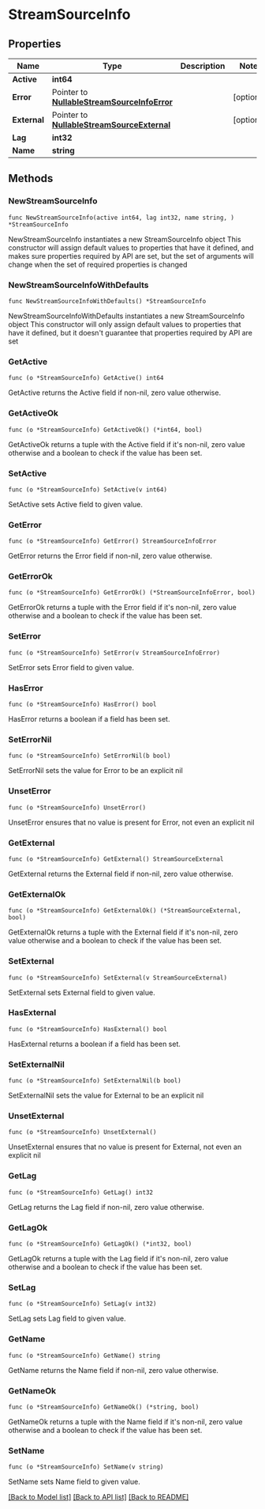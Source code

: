 # StreamSourceInfo

## Properties

Name | Type | Description | Notes
------------ | ------------- | ------------- | -------------
**Active** | **int64** |  | 
**Error** | Pointer to [**NullableStreamSourceInfoError**](StreamSourceInfoError.md) |  | [optional] 
**External** | Pointer to [**NullableStreamSourceExternal**](StreamSourceExternal.md) |  | [optional] 
**Lag** | **int32** |  | 
**Name** | **string** |  | 

## Methods

### NewStreamSourceInfo

`func NewStreamSourceInfo(active int64, lag int32, name string, ) *StreamSourceInfo`

NewStreamSourceInfo instantiates a new StreamSourceInfo object
This constructor will assign default values to properties that have it defined,
and makes sure properties required by API are set, but the set of arguments
will change when the set of required properties is changed

### NewStreamSourceInfoWithDefaults

`func NewStreamSourceInfoWithDefaults() *StreamSourceInfo`

NewStreamSourceInfoWithDefaults instantiates a new StreamSourceInfo object
This constructor will only assign default values to properties that have it defined,
but it doesn't guarantee that properties required by API are set

### GetActive

`func (o *StreamSourceInfo) GetActive() int64`

GetActive returns the Active field if non-nil, zero value otherwise.

### GetActiveOk

`func (o *StreamSourceInfo) GetActiveOk() (*int64, bool)`

GetActiveOk returns a tuple with the Active field if it's non-nil, zero value otherwise
and a boolean to check if the value has been set.

### SetActive

`func (o *StreamSourceInfo) SetActive(v int64)`

SetActive sets Active field to given value.


### GetError

`func (o *StreamSourceInfo) GetError() StreamSourceInfoError`

GetError returns the Error field if non-nil, zero value otherwise.

### GetErrorOk

`func (o *StreamSourceInfo) GetErrorOk() (*StreamSourceInfoError, bool)`

GetErrorOk returns a tuple with the Error field if it's non-nil, zero value otherwise
and a boolean to check if the value has been set.

### SetError

`func (o *StreamSourceInfo) SetError(v StreamSourceInfoError)`

SetError sets Error field to given value.

### HasError

`func (o *StreamSourceInfo) HasError() bool`

HasError returns a boolean if a field has been set.

### SetErrorNil

`func (o *StreamSourceInfo) SetErrorNil(b bool)`

 SetErrorNil sets the value for Error to be an explicit nil

### UnsetError
`func (o *StreamSourceInfo) UnsetError()`

UnsetError ensures that no value is present for Error, not even an explicit nil
### GetExternal

`func (o *StreamSourceInfo) GetExternal() StreamSourceExternal`

GetExternal returns the External field if non-nil, zero value otherwise.

### GetExternalOk

`func (o *StreamSourceInfo) GetExternalOk() (*StreamSourceExternal, bool)`

GetExternalOk returns a tuple with the External field if it's non-nil, zero value otherwise
and a boolean to check if the value has been set.

### SetExternal

`func (o *StreamSourceInfo) SetExternal(v StreamSourceExternal)`

SetExternal sets External field to given value.

### HasExternal

`func (o *StreamSourceInfo) HasExternal() bool`

HasExternal returns a boolean if a field has been set.

### SetExternalNil

`func (o *StreamSourceInfo) SetExternalNil(b bool)`

 SetExternalNil sets the value for External to be an explicit nil

### UnsetExternal
`func (o *StreamSourceInfo) UnsetExternal()`

UnsetExternal ensures that no value is present for External, not even an explicit nil
### GetLag

`func (o *StreamSourceInfo) GetLag() int32`

GetLag returns the Lag field if non-nil, zero value otherwise.

### GetLagOk

`func (o *StreamSourceInfo) GetLagOk() (*int32, bool)`

GetLagOk returns a tuple with the Lag field if it's non-nil, zero value otherwise
and a boolean to check if the value has been set.

### SetLag

`func (o *StreamSourceInfo) SetLag(v int32)`

SetLag sets Lag field to given value.


### GetName

`func (o *StreamSourceInfo) GetName() string`

GetName returns the Name field if non-nil, zero value otherwise.

### GetNameOk

`func (o *StreamSourceInfo) GetNameOk() (*string, bool)`

GetNameOk returns a tuple with the Name field if it's non-nil, zero value otherwise
and a boolean to check if the value has been set.

### SetName

`func (o *StreamSourceInfo) SetName(v string)`

SetName sets Name field to given value.



[[Back to Model list]](../README.md#documentation-for-models) [[Back to API list]](../README.md#documentation-for-api-endpoints) [[Back to README]](../README.md)


